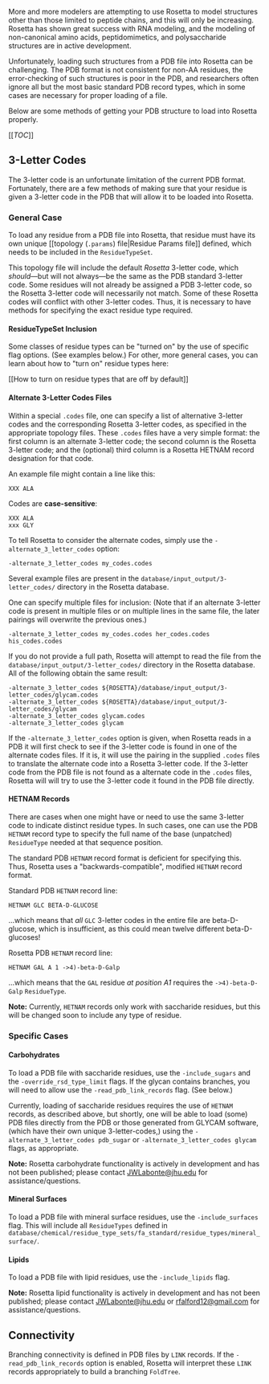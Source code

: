 More and more modelers are attempting to use Rosetta to model structures other than those limited to peptide chains, and this will only be increasing. Rosetta has shown great success with RNA modeling, and the modeling of non-canonical amino acids, peptidomimetics, and polysaccharide structures are in active development.

Unfortunately, loading such structures from a PDB file into Rosetta can be challenging. The PDB format is not consistent for non-AA residues, the error-checking of such structures is poor in the PDB, and researchers often ignore all but the most basic standard PDB record types, which in some cases are necessary for proper loading of a file.

Below are some methods of getting your PDB structure to load into Rosetta properly.

[[_TOC_]]

## 3-Letter Codes
The 3-letter code is an unfortunate limitation of the current PDB format. Fortunately, there are a few methods of making sure that your residue is given a 3-letter code in the PDB that will allow it to be loaded into Rosetta.

### General Case
To load any residue from a PDB file into Rosetta, that residue must have its own unique [[topology (`.params`) file|Residue Params file]] defined, which needs to be included in the `ResidueTypeSet`.

This topology file will include the default _Rosetta_ 3-letter code, which _should_—but will not always—be the same as the PDB standard 3-letter code. Some residues will not already be assigned a PDB 3-letter code, so the Rosetta 3-letter code will necessarily not match. Some of these Rosetta codes will conflict with other 3-letter codes. Thus, it is necessary to have methods for specifying the exact residue type required.

#### ResidueTypeSet Inclusion
Some classes of residue types can be "turned on" by the use of specific flag options. (See examples below.) For other, more general cases, you can learn about how to "turn on" residue types here:

[[How to turn on residue types that are off by default]]

#### Alternate 3-Letter Codes Files
Within a special `.codes` file, one can specify a list of alternative 3-letter codes and the corresponding Rosetta 3-letter codes, as specified in the appropriate topology files. These `.codes` files have a very simple format: the first column is an alternate 3-letter code; the second column is the Rosetta 3-letter code; and the (optional) third column is a Rosetta HETNAM record designation for that code.

An example file might contain a line like this:
```
XXX ALA
```

Codes are **case-sensitive**:
```
XXX ALA
xxx GLY
```

To tell Rosetta to consider the alternate codes, simply use the `-alternate_3_letter_codes` option:
```
-alternate_3_letter_codes my_codes.codes
```

Several example files are present in the `database/input_output/3-letter_codes/` directory in the Rosetta database.

One can specify multiple files for inclusion: (Note that if an alternate 3-letter code is present in multiple files or on multiple lines in the same file, the later pairings will overwrite the previous ones.)
```
-alternate_3_letter_codes my_codes.codes her_codes.codes his_codes.codes
``` 

If you do not provide a full path, Rosetta will attempt to read the file from the `database/input_output/3-letter_codes/` directory in the Rosetta database. All of the following obtain the same result:
```
-alternate_3_letter_codes ${ROSETTA}/database/input_output/3-letter_codes/glycam.codes
-alternate_3_letter_codes ${ROSETTA}/database/input_output/3-letter_codes/glycam
-alternate_3_letter_codes glycam.codes
-alternate_3_letter_codes glycam
```

If the `-alternate_3_letter_codes` option is given, when Rosetta reads in a PDB it will first check to see if the 3-letter code is found in one of the alternate codes files. If it is, it will use the pairing in the supplied `.codes` files to translate the alternate code into a Rosetta 3-letter code. If the 3-letter code from the PDB file is not found as a alternate code in the `.codes` files, Rosetta will will try to use the 3-letter code it found in the PDB file directly.

#### HETNAM Records
There are cases when one might have or need to use the same 3-letter code to indicate distinct residue types. In such cases, one can use the PDB `HETNAM` record type to specify the full name of the base (unpatched) `ResidueType` needed at that sequence position.

The standard PDB `HETNAM` record format is deficient for specifying this. Thus, Rosetta uses a "backwards-compatible", modified `HETNAM` record format.

Standard PDB `HETNAM` record line:
```
HETNAM GLC BETA-D-GLUCOSE
``` 
…which means that _all_ `GLC` 3-letter codes in the entire file are beta-D-glucose, which is insufficient, as this could mean twelve different beta-D-glucoses!

Rosetta PDB `HETNAM` record line:
```
HETNAM GAL A 1 ->4)-beta-D-Galp
``` 
…which means that the `GAL` residue _at position A1_ requires the `->4)-beta-D-Galp` `ResidueType`.

 **Note:** Currently, `HETNAM` records only work with saccharide residues, but this will be changed soon to include any type of residue.

### Specific Cases
#### Carbohydrates
To load a PDB file with saccharide residues, use the `-include_sugars` and the `-override_rsd_type_limit` flags. If the glycan contains branches, you will need to allow use the `-read_pdb_link_records` flag. (See below.)

Currently, loading of saccharide residues requires the use of `HETNAM` records, as described above, but shortly, one will be able to load (some) PDB files directly from the PDB or those generated from GLYCAM software, (which have their own unique 3-letter-codes,) using the `-alternate_3_letter_codes pdb_sugar` or `-alternate_3_letter_codes glycam` flags, as appropriate.

 **Note:** Rosetta carbohydrate functionality is actively in development and has not been published; please contact <JWLabonte@jhu.edu> for assistance/questions.

#### Mineral Surfaces
To load a PDB file with mineral surface residues, use the `-include_surfaces` flag. This will include all `ResidueTypes` defined in `database/chemical/residue_type_sets/fa_standard/residue_types/mineral_surface/`.

#### Lipids
To load a PDB file with lipid residues, use the `-include_lipids` flag.

 **Note:** Rosetta lipid functionality is actively in development and has not been published; please contact <JWLabonte@jhu.edu> or <rfalford12@gmail.com> for assistance/questions.

## Connectivity
Branching connectivity is defined in PDB files by `LINK` records. If the `-read_pdb_link_records` option is enabled, Rosetta will interpret these `LINK` records appropriately to build a branching `FoldTree`.